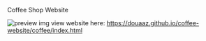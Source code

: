 Coffee Shop Website

![preview img](/preview.png)
view website here: 
https://douaaz.github.io/coffee-website/coffee/index.html
